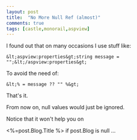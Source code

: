 ```yaml
---
layout: post
title:  "No More Null Ref (almost)"
comments: true
tags: [castle,monorail,aspview]
---
```



I found out that on many occasions I use stuff like:

```
&lt;aspview:properties&gt;string message = "";&lt;/aspview:properties&gt;
```

To avoid the need of:

```
&lt;% = message ?? "" %&gt;
```



That's it.

From now on, null values would just be ignored.



Notice that it won't help you on

&lt;%=post.Blog.Title %&gt; if post.Blog is null ...

